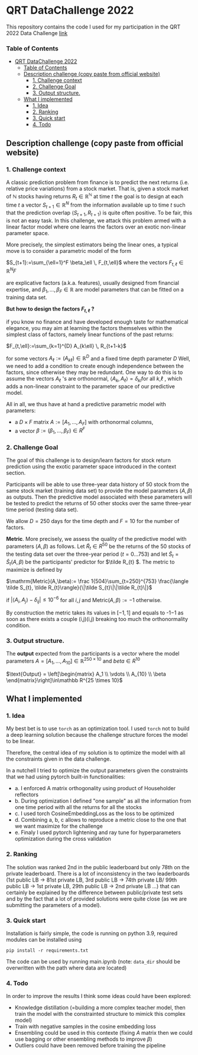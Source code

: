 # QRT DataChallenge 2022

This repository contains the code I used for my participation in the QRT 2022 Data Challenge [link](https://challengedata.ens.fr/challenges/72) 

### Table of Contents

- [QRT DataChallenge 2022](#qrt-datachallenge-2022)
    - [Table of Contents](#table-of-contents)
  - [Description challenge (copy paste from official website)](#description-challenge-copy-paste-from-official-website)
    - [1. Challenge context](#1-challenge-context)
    - [2. Challenge Goal](#2-challenge-goal)
    - [3. Output structure.](#3-output-structure)
  - [What I implemented](#what-i-implemented)
    - [1. Idea](#1-idea)
    - [2. Ranking](#2-ranking)
    - [3. Quick start](#3-quick-start)
    - [4. Todo](#4-todo)

## Description challenge (copy paste from official website)

### 1. Challenge context
A classic prediction problem from finance is to predict the next returns (i.e. relative price variations) from a stock market. That is, given a stock market of $\mathbb{N}$ stocks having returns $R_t\in\mathbb{R^N}$  at time $t$ the goal is to design at each time $t$ a vector $S_{t+1}\in\mathbb R^N$
from the information available up to time $t$ such that the prediction overlap $\langle S_{t+1},R_{t+1}\rangle$ is quite often positive. To be fair, this is not an easy task. In this challenge, we attack this problem armed with a linear factor model where one learns the factors over an exotic non-linear parameter space.

More precisely, the simplest estimators being the linear ones, a typical move is to consider a parametric model of the form

$S_{t+1}:=\sum_{\ell=1}^F \beta_\ell \, F_{t,\ell}$ where the vectors $F_{t,\ell}\in\mathbb R^NF$

are explicative factors (a.k.a. features), usually designed from financial expertise, and $\beta_1,\ldots,\beta_F\in\mathbb R$ are model parameters that can be fitted on a training data set.

**But how to design the factors $F_{t,\ell}$ ?**

if you know no finance and have developed enough taste for mathematical elegance, you may aim at learning the factors themselves within the simplest class of factors, namely linear functions of the past returns:

$F_{t,\ell}:=\sum_{k=1}^{D} A_{k\ell} \, R_{t+1-k}$

 for some vectors $A_\ell:=(A_{k\ell})\in\mathbb R^D$ and a fixed time depth parameter $D$
Well, we need to add a condition to create enough independence between the factors, since otherwise they may be redundant. One way to do this is to assume the vectors $A_\ell$
's are orthonormal, $\langle A_k,A_\ell\rangle = \delta_{kl}$ 
​for all $k$,$\ell$ , which adds a non-linear constraint to the parameter space of our predictive model.

All in all, we thus have at hand a predictive parametric model with parameters:

* a $D\times F$ matrix $A:=[A_1,\ldots,A_F]$ with orthonormal columns,
* a vector $\beta:=(\beta_1,\ldots,\beta_F)\in R^F$

### 2. Challenge Goal

The goal of this challenge is to design/learn factors for stock return prediction using the exotic parameter space introduced in the context section.

Participants will be able to use three-year data history of $50$ stock from the same stock market (training data set) to provide the model parameters $(A,\beta)$ as outputs. Then the predictive model associated with these parameters will be tested to predict the returns of $50$ other stocks over the same three-year time period (testing data set).

We allow $D=250$ days for the time depth and $F=10$ for the number of factors.

**Metric**. More precisely, we assess the quality of the predictive model with parameters $(A,\beta)$ as follows. Let $\tilde R_t\in R^{50}$ be the returns of the 50 stocks of the testing data set over the three-year period $(t=0\ldots753)$ and let $\tilde S_{t} = \tilde S_{t}(A,\beta)$ be the participants' predictor for $\tilde R_{t} $. The metric to maximize is defined by

$\mathrm{Metric}(A,\beta):= \frac 1{504}\sum_{t=250}^{753} \frac{\langle \tilde S_{t}, \tilde R_{t}\rangle}{\|\tilde S_{t}\|\|\tilde R_{t}\|}$

if $|\langle A_i,A_j\rangle-\delta_{ij}|\leq 10^{-6}$ 
  for all $i,j$ and $\mathrm{Metric}(A,\beta):=-1$ otherwise.

By construction the metric takes its values in $[-1,1]$ and equals to -1−1 as soon as there exists a couple (i,j)(i,j) breaking too much the orthonormality condition.

### 3. Output structure. 

The **output** expected from the participants is a vector where the model parameters $A=[A_1,\ldots,A_{10}]\in\mathbb R^{250\times 10}$ 
  and $beta\in R^{10}$ 

$\text{Output} = \left[\begin{matrix} A_1 \\ \vdots \\ A_{10} \\ \beta \end{matrix}\right]\in\mathbb R^{25 \times 10}$

## What I implemented

### 1. Idea


My best bet is to use `torch` as an optimization tool.
I used `torch` not to build a deep learning solution because the challenge structure forces the model to be linear.

Therefore, the central idea of ​​my solution is to optimize the model with all the constraints given in the data challenge.

In a nutchell I tried to optimize the output parameters given the constraints that we had using pytorch built-in functionalities:
* a. I enforced  A matrix orthogonality using product of Householder reflectors
* b. During optimization I defined "one sample" as all the information from one time period with all the returns for all the stocks
* c. I used torch CosineEmbeddingLoss as the loss to be optimized
* d. Combining a, b, c allows to reproduce a metric close to the one that we want maximize for the challenge
* e. Finaly I used pytorch lightening and ray tune for hyperparameters optimization during the cross validation

### 2. Ranking

The solution was ranked 2nd in the public leaderboard but only 78th on the private leaderboard.
There is a lot of inconsistency in the two leaderboards (1st public LB -> 81st private LB, 3rd public LB -> 74th private LB/ 99th public LB -> 1st private LB, 29th public LB -> 2nd private LB ...) that can certainly be explained by the difference between public/private test sets and by the fact that a lot of provided solutions were quite close (as we are submitting the parameters of a model).

### 3. Quick start

Installation is fairly simple, the code is running on python 3.9, required modules can be installed using 

```console
pip install -r requirements.txt
```

The code can be used by running main.ipynb (note: `data_dir` should be overwritten with the path where data are located)

### 4. Todo 

In order to improve the results I think some ideas could have been explored:

* Knowledge distillation (=building a more complex teacher model, then train the model with the constrainted structure to mimick this complex model)
* Train with negative samples in the cosine embedding loss
* Ensembling could be used in this contexte (fixing $A$ matrix then we could use bagging or other ensembling methods to improve $\beta$)
* Outliers could have been removed before training the pipeline